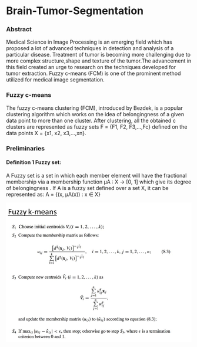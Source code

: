 # Brain-Tumor-Segmentation
### Abstract
Medical Science in Image Processing is an emerging field which has proposed a lot of advanced techniques in detection and analysis of a particular disease. Treatment of tumor is becoming more challenging due to more complex structure,shape and texture of the tumor.The advancement in this field created an urge to research on the techniques developed for tumor extraction. Fuzzy c-means (FCM) is one of the prominent method utilized for medical image segmentation.
### Fuzzy c-means
The fuzzy c-means clustering (FCM), introduced by Bezdek, is a popular clustering algorithm which works on the idea of belongingness of a given data point to more than one cluster. After clustering, all the obtained c clusters are represented as fuzzy sets F = {F1, F2, F3,...,Fc} defined on the data points X = {x1, x2, x3,...,xn}.
### Preliminaries
#### Definition 1 Fuzzy set: 
A Fuzzy set is a set in which each member element will have the
fractional membership via a membership function μA : X → [0, 1] which give its degree
of belongingness . If A is a fuzzy set defined over a set X, it can be represented as:
                     A = {(x, μA(x)) : x ∈ X}
 
![alt text](Algo.jpg)
